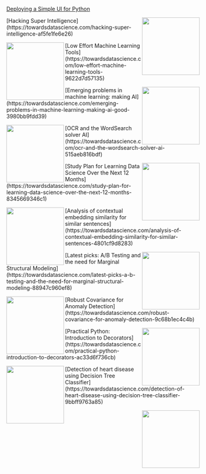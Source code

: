 [Deploying a Simple UI for Python](https://towardsdatascience.com/deploying-a-simple-ui-for-python-88e8e7cbbf61)
<p><a href="Deploying a Simple UI for Python"><img width="150" align='right' src="https://cdn-images-1.medium.com/max/1200/0*qq1KYo_jJmLn2hjl"></a></p>
[Hacking Super Intelligence](https://towardsdatascience.com/hacking-super-intelligence-af5fe1fe6e26)
<p><a href="Hacking Super Intelligence"><img width="150" align='left' src="https://cdn-images-1.medium.com/max/1200/1*kfl0cA4OenIaBo8m4zUHzQ.jpeg"></a></p>
[Low Effort Machine Learning Tools](https://towardsdatascience.com/low-effort-machine-learning-tools-9622d7d57135)
<p><a href="Low Effort Machine Learning Tools"><img width="150" align='right' src="https://cdn-images-1.medium.com/max/800/1*l-_uMYUimj73v-1JlAsXKg.jpeg"></a></p>
[Emerging problems in machine learning: making AI](https://towardsdatascience.com/emerging-problems-in-machine-learning-making-ai-good-3980bb9fdd39)
<p><a href="Emerging problems in machine learning: making AI"><img width="150" align='left' src="https://cdn-images-1.medium.com/max/800/1*_o6kgLxZmE8pTg-2cwfkdQ.jpeg"></a></p>
[OCR and the WordSearch solver AI](https://towardsdatascience.com/ocr-and-the-wordsearch-solver-ai-515aeb816bdf)
<p><a href="OCR and the WordSearch solver AI"><img width="150" align='right' src="https://cdn-images-1.medium.com/max/800/1*5UR8Yol9sE5x0j-T2oA_UQ.gif"></a></p>
[Study Plan for Learning Data Science Over the Next 12 Months](https://towardsdatascience.com/study-plan-for-learning-data-science-over-the-next-12-months-8345669346c1)
<p><a href="Study Plan for Learning Data Science Over the Next 12 Months"><img width="150" align='left' src="https://cdn-images-1.medium.com/max/800/1*7obDuptQoxrvoeLN1-xUIw.png"></a></p>
[Analysis of contextual embedding similarity for similar sentences](https://towardsdatascience.com/analysis-of-contextual-embedding-similarity-for-similar-sentences-4801cf9d8283)
<p><a href="Analysis of contextual embedding similarity for similar sentences"><img width="150" align='right' src="https://cdn-images-1.medium.com/max/800/1*tH3pW5HnVCXXGe3yOTZt6A.png"></a></p>
[Latest picks: A/B Testing and the need for Marginal Structural Modeling](https://towardsdatascience.com/latest-picks-a-b-testing-and-the-need-for-marginal-structural-modeling-88947c960ef8)
<p><a href="Latest picks: A/B Testing and the need for Marginal Structural Modeling"><img width="150" align='left' src="https://cdn-images-1.medium.com/max/800/0*okf9pg4JjvNHyrjW"></a></p>
[Robust Covariance for Anomaly Detection](https://towardsdatascience.com/robust-covariance-for-anomaly-detection-9c68b1ec4c4b)
<p><a href="Robust Covariance for Anomaly Detection"><img width="150" align='right' src="https://cdn-images-1.medium.com/max/800/1*mVIDpD7fhDHAikyiJ8DHEQ.jpeg"></a></p>
[Practical Python: Introduction to Decorators](https://towardsdatascience.com/practical-python-introduction-to-decorators-ac33d6f736cb)
<p><a href="Practical Python: Introduction to Decorators"><img width="150" align='left' src="https://cdn-images-1.medium.com/max/800/0*KIvK0jfvKDbHmlaN"></a></p>
[Detection of heart disease using Decision Tree Classifier](https://towardsdatascience.com/detection-of-heart-disease-using-decision-tree-classifier-9bbff9763a85)
<p><a href="Detection of heart disease using Decision Tree Classifier"><img width="150" align='right' src=""></a></p>
